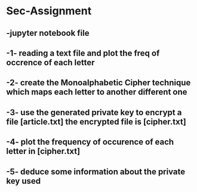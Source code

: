 # Sec-Assignment

## -jupyter notebook file

## -1- reading a text file and plot the freq of occrence of each letter
## -2- create the Monoalphabetic Cipher technique which maps each letter to another different one
## -3- use the generated private key to encrypt a file  [article.txt]  the encrypted file is [cipher.txt]
## -4- plot the frequency of occurence of each letter in [cipher.txt]
## -5- deduce some information about the private key used  
